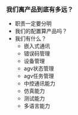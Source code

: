 ### 我们离产品到底有多远？
- 职责一定要分明
- 我们的配置算产品吗？
- 我们有什么？
    - 嵌入式通讯
    - 错误码管理
    - 设备管理
    - agv状态管理
    - agv任务管理
    - 中控通讯能力
    - 仿真能力
    - 测试能力
    - 多语言能力